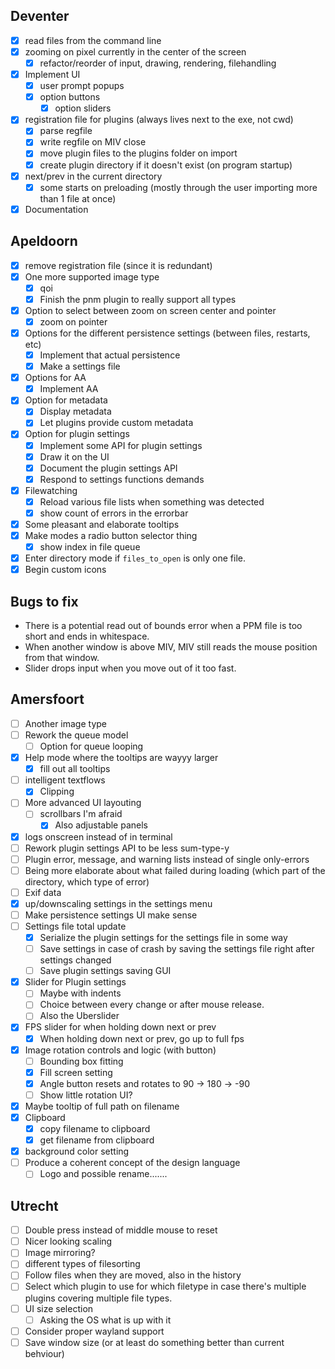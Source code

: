 ## Deventer
- [x] read files from the command line
- [x] zooming on pixel currently in the center of the screen
	- [x] refactor/reorder of input, drawing, rendering, filehandling
- [x] Implement UI
	- [x] user prompt popups
	- [x] option buttons
		- [x] option sliders
- [x] registration file for plugins (always lives next to the exe, not cwd)
	- [x] parse regfile
	- [x] write regfile on MIV close
	- [x] move plugin files to the plugins folder on import
	- [x] create plugin directory if it doesn't exist (on program startup)
- [x] next/prev in the current directory
	- [x] some starts on preloading (mostly through the user importing more than 1 file at once)
- [x] Documentation

## Apeldoorn
- [x] remove registration file (since it is redundant)
- [x] One more supported image type
	- [x] qoi
	- [x] Finish the pnm plugin to really support all types
- [x] Option to select between zoom on screen center and pointer
	- [x] zoom on pointer
- [x] Options for the different persistence settings (between files, restarts, etc)
	- [x] Implement that actual persistence
	- [x] Make a settings file
- [x] Options for AA
	- [x] Implement AA
- [x] Option for metadata
	- [x] Display metadata
	- [x] Let plugins provide custom metadata
- [x] Option for plugin settings
	- [x] Implement some API for plugin settings
	- [x] Draw it on the UI
	- [x] Document the plugin settings API
	- [x] Respond to settings functions demands
- [x] Filewatching
	- [x] Reload various file lists when something was detected
	- [x] show count of errors in the errorbar
- [x] Some pleasant and elaborate tooltips
- [x] Make modes a radio button selector thing
	- [x] show index in file queue
- [x] Enter directory mode if `files_to_open` is only one file.
- [x] Begin custom icons

## Bugs to fix
- There is a potential read out of bounds error when a PPM file is too short and ends in whitespace.
- When another window is above MIV, MIV still reads the mouse position from that window.
- Slider drops input when you move out of it too fast.

## Amersfoort
- [ ] Another image type
- [ ] Rework the queue model
	- [ ] Option for queue looping
- [x] Help mode where the tooltips are wayyy larger
	- [x] fill out all tooltips
- [ ] intelligent textflows
	- [x] Clipping
- [ ] More advanced UI layouting
	- [ ] scrollbars I'm afraid
		- [x] Also adjustable panels
- [x] logs onscreen instead of in terminal
- [ ] Rework plugin settings API to be less sum-type-y
- [ ] Plugin error, message, and warning lists instead of single only-errors
- [ ] Being more elaborate about what failed during loading (which part of the directory, which type of error)
- [ ] Exif data
- [x] up/downscaling settings in the settings menu
- [ ] Make persistence settings UI make sense
- [ ] Settings file total update
	- [x] Serialize the plugin settings for the settings file in some way
	- [ ] Save settings in case of crash by saving the settings file right after settings changed
	- [ ] Save plugin settings saving GUI
- [x] Slider for Plugin settings
	- [ ] Maybe with indents
	- [ ] Choice between every change or after mouse release.
	- [ ] Also the Uberslider
- [x] FPS slider for when holding down next or prev
	- [x] When holding down next or prev, go up to full fps
- [x] Image rotation controls and logic (with button)
	- [ ] Bounding box fitting
	- [x] Fill screen setting
	- [x] Angle button resets and rotates to 90 -> 180 -> -90
	- [ ] Show little rotation UI?
- [x] Maybe tooltip of full path on filename
- [x] Clipboard
	- [x] copy filename to clipboard
	- [x] get filename from clipboard
- [x] background color setting
- [ ] Produce a coherent concept of the design language
	- [ ] Logo and possible rename.......

## Utrecht
- [ ] Double press instead of middle mouse to reset
- [ ] Nicer looking scaling
- [ ] Image mirroring?
- [ ] different types of filesorting
- [ ] Follow files when they are moved, also in the history
- [ ] Select which plugin to use for which filetype in case there's multiple plugins covering multiple file types.
- [ ] UI size selection
	- [ ] Asking the OS what is up with it
- [ ] Consider proper wayland support
- [ ] Save window size (or at least do something better than current behviour)
